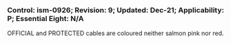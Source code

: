 ### Control: ism-0926; Revision: 9; Updated: Dec-21; Applicability: P; Essential Eight: N/A
<p>OFFICIAL and PROTECTED cables are coloured neither salmon pink nor red.</p>